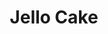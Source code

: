 ---
layout: recipe
title: Jello Cake
image: jello-cake.jpg
tags: Dessert, Cake
category: Dessert, Cake
yield: 1 Cake
preptime: 30 Minutes

ingredients:
- 1 Small Box of Strawberry Jello
- 1 Small Box of Vanilla Pudding
- French Vanilla Cake Mix
- 1 Tub of CoolWhip

directions:
- Bake the Cake.
- While cake is still warm, poke holes several large holes in it with a tooth pick.
- Boil 1 Cup of Water and dissolve Jello. Add an extra 1/2 cup of water.
- Pour Jello over the cake, and concentrate on the holes you made previously.
- Place cake in the refrigerator and allow to cool completely.
- Make Pudding and mix in CoolWhip after allowing it to set up.
- Apply on top of cake and refrigerate. 

---